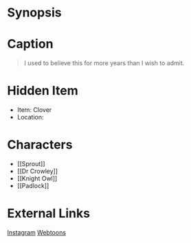 # Synopsis


# Caption
> I used to believe this for more years than I wish to admit.

# Hidden Item
* Item: Clover
* Location: <spoiler></spoiler>

# Characters
* [[Sprout]]
* [[Dr Crowley]]
* [[Knight Owl]]
* [[Padlock]]

# External Links
[Instagram](https://www.instagram.com/p/B5q9sxOD17f/)
[Webtoons](https://www.webtoons.com/en/challenge/twistwood-tales/20-apples/viewer?title_no=344740&episode_no=23)